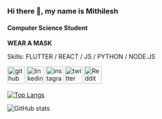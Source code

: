 ### Hi there 👋, my name is Mithilesh
#### Computer Science Student
 **WEAR A MASK**

Skills: FLUTTER / REACT / JS / PYTHON / NODE.JS



[<img src='https://cdn.jsdelivr.net/npm/simple-icons@3.0.1/icons/github.svg' alt='github' height='40'>](https://github.com/mithileshchellappan)  [<img src='https://cdn.jsdelivr.net/npm/simple-icons@3.0.1/icons/linkedin.svg' alt='linkedin' height='40'>](https://www.linkedin.com/in/mithilesh-c-5143929b/)  [<img src='https://cdn.jsdelivr.net/npm/simple-icons@3.0.1/icons/instagram.svg' alt='instagram' height='40'>](https://www.instagram.com/m1thil3sh/)  [<img src='https://cdn.jsdelivr.net/npm/simple-icons@3.0.1/icons/twitter.svg' alt='twitter' height='40'>](https://twitter.com/m1thil3sh)  [<img src='https://cdn.jsdelivr.net/npm/simple-icons@3.0.1/icons/reddit.svg' alt='Reddit' height='40'>](https://www.reddit.com/user/m1thil3sh)  

[![Top Langs](https://github-readme-stats.vercel.app/api/top-langs/?username=mithileshchellappan)](https://github.com/anuraghazra/github-readme-stats)

![GitHub stats](https://github-readme-stats.vercel.app/api?username=mithileshchellappan&show_icons=true)  

